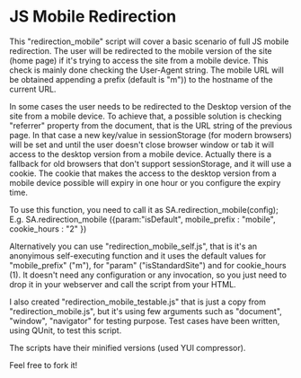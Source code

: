 # JS Mobile Redirection

This "redirection_mobile" script will cover a basic scenario of full JS mobile redirection.
The user will be redirected to the mobile version of the site (home page) if it's trying to access the site from a mobile device. This check is mainly done checking the User-Agent string. The mobile URL will be obtained appending a prefix (default is "m")) to the hostname of the current URL.
	 
In some cases the user needs to be redirected to the Desktop version of the site from a mobile device. To achieve that, a possible solution is checking "referrer" property from the document, that is the URL string of the previous page. In that case a new key/value in sessionStorage (for modern browsers) will be set and until the user doesn't close browser window or tab it will access to the desktop version from a mobile device. Actually there is a fallback for old browsers that don't support sessionStorage, and it will use a cookie. The cookie that makes the access to the desktop version from a mobile device possible will expiry in one hour or you configure the expiry time.

To use this function, you need to call it as SA.redirection_mobile(config);
E.g. SA.redirection_mobile ({param:"isDefault", mobile_prefix : "mobile", cookie_hours : "2" })
     	
Alternatively you can use "redirection_mobile_self.js", that is it's an anonyimous self-executing function and it uses the default values for "mobile_prefix" ("m"),  for "param" ("isStandardSite") and for cookie_hours (1). It doesn't need any configuration or any invocation, so you just need to drop it in your webserver and call the script from your HTML.

I also created "redirection_mobile_testable.js" that is just a copy from "redirection_mobile.js", but it's using few arguments such as "document", "window", "navigator" for testing purpose. Test cases have been written, using QUnit, to test this script.

The scripts have their minified versions (used YUI compressor).

Feel free to fork it!
	
	
	
	 

